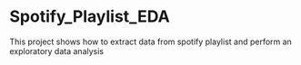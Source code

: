 # Spotify_Playlist_EDA
This project shows how to extract data from spotify playlist and perform an exploratory data analysis 
